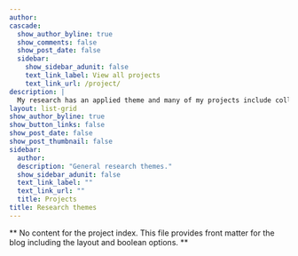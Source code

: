 ```yaml
---
author: 
cascade:
  show_author_byline: true
  show_comments: false
  show_post_date: false
  sidebar:
    show_sidebar_adunit: false
    text_link_label: View all projects
    text_link_url: /project/
description: |
  My research has an applied theme and many of my projects include collaborators from federal and state agencies, Indigenous communities, and academic institutions.
layout: list-grid
show_author_byline: true
show_button_links: false
show_post_date: false
show_post_thumbnail: false
sidebar:
  author: 
  description: "General research themes."
  show_sidebar_adunit: false
  text_link_label: ""
  text_link_url: ""
  title: Projects
title: Research themes
---
```


** No content for the project index. This file provides front matter for the blog including the layout and boolean options. **
